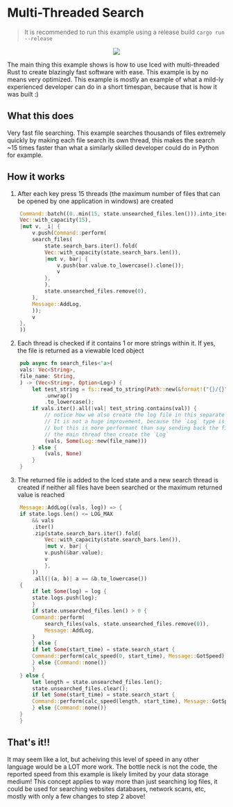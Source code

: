 # Multi-Threaded Search

> It is recommended to run this example using a release build `cargo run --release`

<div align="center">
    <img src="https://github.com/iced-rs/cookbook/blob/main/0.3/multi-threaded_search/img/example.gif?raw=true">
</div>

The main thing this example shows is how to use Iced with multi-threaded Rust to create blazingly fast software with ease. This example is by no means very optimized. This example is mostly an example of what a mild-ly experienced developer can do in a short timespan, because that is how it was built :)

## What this does
Very fast file searching. This example searches thousands of files extremely quickly by making each file search its own thread, this makes the search ~15 times faster than what a similarly skilled developer could do in Python for example.

## How it works
1. After each key press 15 threads (the maximum number of files that can be opened by one application in windows) are created
```rust
	Command::batch((0..min(15, state.unsearched_files.len())).into_iter().fold(
	Vec::with_capacity(15),
	|mut v, _i| {
		v.push(Command::perform(
		search_files(
			state.search_bars.iter().fold(
			Vec::with_capacity(state.search_bars.len()),
			|mut v, bar| {
				v.push(bar.value.to_lowercase().clone());
				v
			},
			),
			state.unsearched_files.remove(0),
		),
		Message::AddLog,
		));
		v
	},
	))
```
2. Each thread is checked if it contains 1 or more strings within it. If yes, the file is returned as a viewable Iced object
```rust
	pub async fn search_files<'a>(
	vals: Vec<String>,
	file_name: String,
	) -> (Vec<String>, Option<Log>) {
		let test_string = fs::read_to_string(Path::new(&format!("{}/{}", LOGS, file_name)))
			.unwrap()
			.to_lowercase();
		if vals.iter().all(|val| test_string.contains(val)) {
			// notice how we also create the log file in this separate thread?
			// It is not a huge improvement, because the `Log` type is very simple
			// but this is more performant than say sending back the file name and making
			// the main thread then create the `Log`
			(vals, Some(Log::new(file_name)))
		} else {
			(vals, None)
		}
	}
```
3. The returned file is added to the Iced state and a new search thread is created if neither all files have been searched or the maximum returned value is reached
```rust
	Message::AddLog((vals, log)) => {
	if state.logs.len() <= LOG_MAX
		&& vals
		.iter()
		.zip(state.search_bars.iter().fold(
			Vec::with_capacity(state.search_bars.len()),
			|mut v, bar| {
			v.push(&bar.value);
			v
			},
		))
		.all(|(a, b)| a == &b.to_lowercase())
	{
		if let Some(log) = log {
		state.logs.push(log);
		}
		if state.unsearched_files.len() > 0 {
		Command::perform(
			search_files(vals, state.unsearched_files.remove(0)),
			Message::AddLog,
		)
		} else {
		if let Some(start_time) = state.search_start {
		Command::perform(calc_speed(0, start_time), Message::GotSpeed)
		} else {Command::none()}
		}
	} else {
		let length = state.unsearched_files.len();
		state.unsearched_files.clear();
		if let Some(start_time) = state.search_start {
		Command::perform(calc_speed(length, start_time), Message::GotSpeed)
		} else {Command::none()}
	}
	}
```

## That's it!!
It may seem like a lot, but acheiving this level of speed in any other language would be a LOT more work. The bottle neck is not the code, the reported speed from this example is likely limited by your data storage medium!
This concept applies to way more than just searching log files, it could be used for searching websites databases, network scans, etc, mostly with only a few changes to step 2 above!